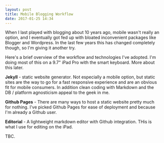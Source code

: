```yaml
---
layout: post
title: Mobile Blogging Workflow
date: 2017-01-25 14:34
---
```

When I last played with blogging about 10 years ago, mobile wasn't really an option, and I eventually got fed up with bloated inconvenient packages like Blogger and Wordpress. In the last few years this has changed completely though, so I'm giving it another try.

Here's a brief overview of the workflow and technologies I've adopted. I'm doing most of this on a 9.7" iPad Pro with the smart keyboard. More about this later.

**Jekyll** - static website generator. Not especially a mobile option, but static sites are the way to go for a fast responsive experience and are an obvious fit for mobile consumers. In addition clean coding with Markdown and the DB / platform agnosticism appeal to the geek in me.

**Github Pages** - There are many ways to host a static website pretty much for nothing. I've picked Github Pages for ease of deployment and because I'm already a Github user.

**Editorial** - A lightweight markdown editor with Github integration. THis is what I use for editing on the iPad.

TBC.